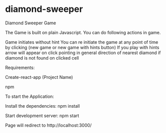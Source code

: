 # diamond-sweeper
Diamond Sweeper Game 



The Game is built on plain Javascript. You can do following actions in game.

Game initiates without hint
You can re initiate the game at any point of time by clicking (new game or new game with hints button)
If you play with hints arrow will appear on click pointing in general direction of nearest diamond if diamond is not found on clicked cell

Requirements:

Create-react-app (Project Name)

npm

To start the Application:

Install the dependencies: npm install

Start development server: npm start 

Page will redirect to http://localhost:3000/

